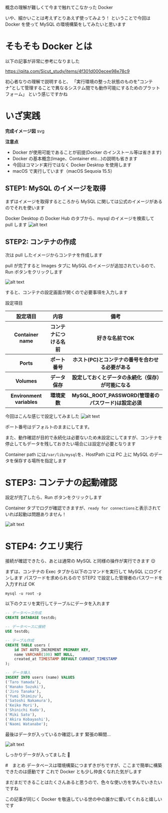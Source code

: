 概念の理解が難しくて今まで触れてこなかった Docker

いや、細かいことは考えずとりあえず使ってみよう！
ということで今回は Docker を使って MySQL の環境構築をしてみたいと思います

# そもそも Docker とは

以下の記事が非常に参考になりました

https://qiita.com/Sicut_study/items/4f301d000ecee98e78c9

初心者なりの理解で説明すると、
「実行環境の整った状態のものを"コンテナ"として管理することで異なるシステム間でも動作可能にするためのプラットフォーム」
という感じですかね

# いざ実践

**完成イメージ図**
svg

**注意点**

- Docker が使用可能であることが前提(Docker のインストール等は省きます)
- Docker の基本概念(Image、Container etc...)の説明も省きます
- 今回はコマンド実行ではなく Docker Desktop を使用します
- macOS で実行しています（macOS Sequoia 15.5）

## STEP1: MySQL のイメージを取得

まずはイメージを取得するところから
MySQL に関しては公式のイメージがあるのでそれを使います

Docker Desktop の Docker Hub のタブから、mysql のイメージを検索して pull します
![alt text](image-1.png)

## STEP2: コンテナの作成

次は pull したイメージからコンテナを作成します

pull が完了すると Images タブに MySQL のイメージが追加されているので、Run ボタンをクリックします

![alt text](<スクリーンショット 2025-06-14 14.15.04.png>)

すると、コンテナの設定画面が開くので必要事項を入力します

設定項目

<table>
    <tr>
        <th>設定項目</th>
        <th>内容</th>
        <th>備考</th>
    </tr>
    <tr>
        <th>Container name</th>
        <th>コンテナにつける名前</th>
        <th>好きな名前でOK</th>
    </tr>
    <tr>
        <th>Ports</th>
        <th>ポート番号</th>
        <th>ホスト(PC)とコンテナの番号を合わせる必要がある</th>
    </tr>
    <tr>
        <th>Volumes</th>
        <th>データ保存</th>
        <th>設定しておくとデータの永続化（保存）が可能になる</th>
    </tr>
    <tr>
        <th>Environment variables</th>
        <th>環境変数</th>
        <th>MySQL_ROOT_PASSWORD(管理者のパスワード)は設定必須</th>
    </tr>
</table>

今回はこんな感じで設定してみました
![alt text](image.png)

ポート番号はデフォルトのままにしてます。

また、動作確認が目的で永続化は必要ないため未設定にしてますが、コンテナを停止してもデータを残しておきたい場合には設定が必要となります

Container path には`/var/lib/mysql`を、HostPath には PC 上に MySQL のデータを保存する場所を指定します

# STEP3: コンテナの起動確認

設定が完了したら、Run ボタンをクリックします

Container タブでログが確認できますが、`ready for connections`と表示されていれば起動は問題ありません！

![alt text](image-2.png)

# STEP4: クエリ実行

接続が確認できたら、あとは通常の MySQL と同様の操作が実行できます 😌

まずは、コンテナの Exec タブから以下のコマンドを実行して MySQL にログインします
パスワードを求められるので STEP2 で設定した管理者のパスワードを入力すれば OK

```
mysql -u root -p
```

以下のクエリを実行してテーブルにデータを入れます

```sql
-- データベース作成
CREATE DATABASE testdb;

-- データベースに接続
USE testdb;

-- テーブル作成
CREATE TABLE users (
    id INT AUTO_INCREMENT PRIMARY KEY,
    name VARCHAR(100) NOT NULL,
    created_at TIMESTAMP DEFAULT CURRENT_TIMESTAMP
);

-- データ挿入
INSERT INTO users (name) VALUES
('Taro Yamada'),
('Hanako Suzuki'),
('Jiro Tanaka'),
('Yumi Shimizu'),
('Satoshi Nakamura'),
('Keiko Mori'),
('Shinichi Kudo'),
('Miki Sato'),
('Akira Kobayashi'),
('Naomi Watanabe');
```

最後はデータが入っているか確認します
緊張の瞬間...

![alt text](image-3.png)

しっかりデータが入ってました 🎉

#　まとめ
データベースは環境構築につまずきがちですが、ここまで簡単に構築できたのは感動です
これで Docker とも少し仲良くなれた気がします

まだまだできることはたくさんあると思うので、色々な使い方を学んでいきたいですね

この記事が同じく Docker を敬遠している世の中の誰かに響いてくれると嬉しいです
